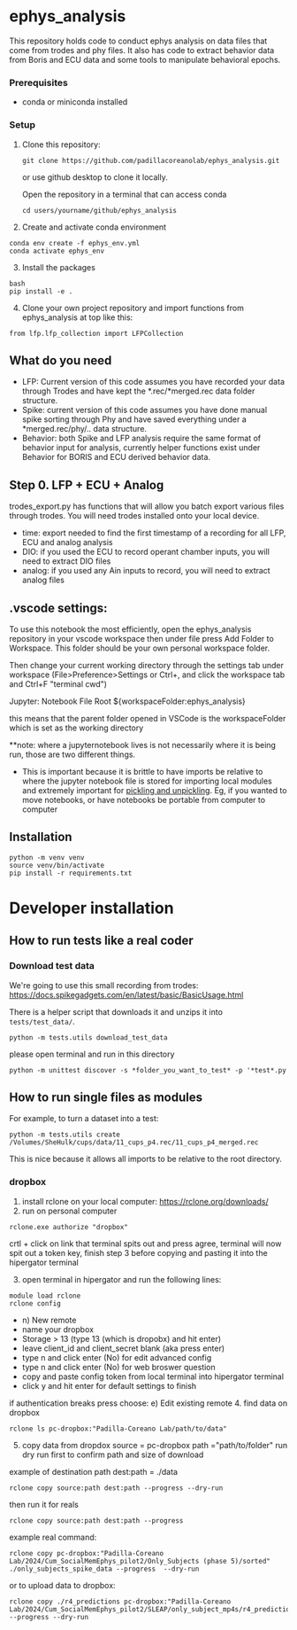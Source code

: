 # ephys_analysis
This repository holds code to conduct ephys analysis on data files that come from trodes and phy files. It also has code to extract behavior data from Boris and ECU data and some tools to manipulate behavioral epochs. 

### Prerequisites
- conda or miniconda installed

### Setup
1. Clone this repository:
   ```
   git clone https://github.com/padillacoreanolab/ephys_analysis.git
   ```
   or use github desktop to clone it locally. 
   
   Open the repository in a terminal that can access conda

   ``` 
   cd users/yourname/github/ephys_analysis
   ```
2. Create and activate conda environment
```
conda env create -f ephys_env.yml
conda activate ephys_env
```
3. Install the packages
```
bash 
pip install -e . 
```
4. Clone your own project repository and import functions from ephys_analysis at top like this:
```
from lfp.lfp_collection import LFPCollection
```

## What do you need
- LFP: Current version of this code assumes you have recorded your data through Trodes and have kept the *.rec/*merged.rec data folder structure. 
- Spike: current version of this code assumes you have done manual spike sorting through Phy and have saved everything under a *merged.rec/phy/.. data structure. 
- Behavior: both Spike and LFP analysis require the same format of behavior input for analysis, currently helper functions exist under Behavior for BORIS and ECU derived behavior data. 

## Step 0. LFP + ECU + Analog
trodes_export.py has functions that will allow you batch export various files through trodes. You will need trodes installed onto your local device. 
- time: export needed to find the first timestamp of a recording for all LFP, ECU and analog analysis
- DIO: if you used the ECU to record operant chamber inputs, you will need to extract DIO files 
- analog: if you used any Ain inputs to record, you will need to extract analog files 





## .vscode settings: 

To use this notebook the most efficiently, open the ephys_analysis repository in your vscode workspace then under file press Add Folder to Workspace. This folder should be your own personal workspace folder. 

Then change your current working directory through the settings tab under workspace (File>Preference>Settings or Ctrl+, and click the workspace tab and Ctrl+F "terminal cwd")

Jupyter: Notebook File Root
${workspaceFolder:ephys_analysis}

this means that the parent folder opened in VSCode is the workspaceFolder which is set as the working directory 

**note: where a jupyternotebook lives is not necessarily where
it is being run, those are two different things. 

- This is important because it is brittle to have imports be relative to where the jupyter notebook file is stored for importing local modules and extremely important for [pickling and unpickling](https://stackoverflow.com/a/2121918). Eg, if you wanted to move notebooks, or have notebooks be portable from computer to computer

## Installation

```
python -m venv venv
source venv/bin/activate
pip install -r requirements.txt
```

# Developer installation

## How to run tests like a real coder

### Download test data

We're going to use this small recording from trodes:
https://docs.spikegadgets.com/en/latest/basic/BasicUsage.html

There is a helper script that downloads it and unzips it into `tests/test_data/`.

```
python -m tests.utils download_test_data
```

please open terminal and run in this directory

```
python -m unittest discover -s *folder_you_want_to_test* -p '*test*.py
```

## How to run single files as modules

For example, to turn a dataset into a test:

```
python -m tests.utils create /Volumes/SheHulk/cups/data/11_cups_p4.rec/11_cups_p4_merged.rec
```

This is nice because it allows all imports to be relative to the root directory.




### dropbox
1. install rclone on your local computer: https://rclone.org/downloads/
2. run on personal computer 
```
rclone.exe authorize "dropbox"
```

crtl + click on link that terminal spits out and press agree, terminal will now spit out a token key, finish step 3 before copying and pasting it into the hipergator terminal

3. open terminal in hipergator and run the following lines: 
```
module load rclone
rclone config
```

- n) New remote
- name your dropbox
- Storage > 13 (type 13 (which is dropobx) and hit enter) 
- leave client_id and client_secret blank (aka press enter) 
- type n and click enter (No) for edit advanced config
- type n and click enter (No) for web broswer question
- copy and paste config token from local terminal into hipergator terminal
- click y and hit enter for default settings to finish

if authentication breaks press choose: e) Edit existing remote 
4. find data on dropbox
```
rclone ls pc-dropbox:"Padilla-Coreano Lab/path/to/data"
```
5. copy data from dropdox
source = pc-dropbox
path ="path/to/folder"
run dry run first to confirm path and size of download 

example of destination path
dest:path = ./data 
```
rclone copy source:path dest:path --progress --dry-run
```
then run it for reals
```
rclone copy source:path dest:path --progress
```

example real command:
```
rclone copy pc-dropbox:"Padilla-Coreano Lab/2024/Cum_SocialMemEphys_pilot2/Only_Subjects (phase 5)/sorted" ./only_subjects_spike_data --progress  --dry-run
```

or to upload data to dropbox: 

```
rclone copy ./r4_predictions pc-dropbox:"Padilla-Coreano Lab/2024/Cum_SocialMemEphys_pilot2/SLEAP/only_subject_mp4s/r4_predictions" --progress --dry-run
```

